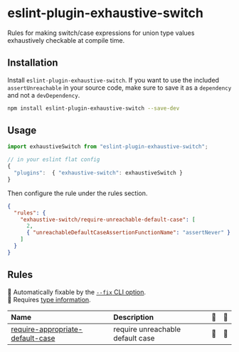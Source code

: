 # eslint-plugin-exhaustive-switch

Rules for making switch/case expressions for union type values exhaustively checkable at compile time.

## Installation

Install `eslint-plugin-exhaustive-switch`. If you want to use the included `assertUnreachable` in your source
code, make sure to save it as a `dependency` and not a `devDependency`.

```sh
npm install eslint-plugin-exhaustive-switch --save-dev
```

## Usage

```ts
import exhaustiveSwitch from "eslint-plugin-exhaustive-switch";

// in your eslint flat config
{
  "plugins":  { "exhaustive-switch": exhaustiveSwitch }
}
```

Then configure the rule under the rules section.

```json
{
  "rules": {
    "exhaustive-switch/require-unreachable-default-case": [
      2,
      { "unreachableDefaultCaseAssertionFunctionName": "assertNever" }
    ]
  }
}
```

## Rules

<!-- begin auto-generated rules list -->

🔧 Automatically fixable by the [`--fix` CLI option](https://eslint.org/docs/user-guide/command-line-interface#--fix).\
💭 Requires [type information](https://typescript-eslint.io/linting/typed-linting).

| Name                                                                               | Description                      | 🔧 | 💭 |
| :--------------------------------------------------------------------------------- | :------------------------------- | :- | :- |
| [require-appropriate-default-case](docs/rules/require-appropriate-default-case.md) | require unreachable default case | 🔧 | 💭 |

<!-- end auto-generated rules list -->
